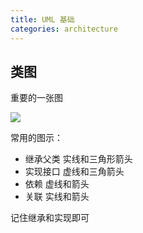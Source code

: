 ```yaml
---
title: UML 基础
categories: architecture
---
```


## 类图

重要的一张图 

![](https://upload.wikimedia.org/wikipedia/commons/0/0b/Uml_class_relation_arrows_en.svg.png)

常用的图示：

- 继承父类 实线和三角形箭头
- 实现接口 虚线和三角箭头
- 依赖 虚线和箭头
- 关联 实线和箭头

记住继承和实现即可

